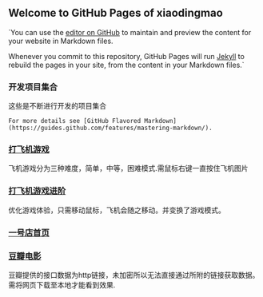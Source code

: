 ## Welcome to GitHub Pages of xiaodingmao

`You can use the [editor on GitHub](https://github.com/xiaodingmao/webProject/edit/master/README.md) to maintain and preview the content for your website in Markdown files.

Whenever you commit to this repository, GitHub Pages will run [Jekyll](https://jekyllrb.com/) to rebuild the pages in your site, from the content in your Markdown files.`

### 开发项目集合

这些是不断进行开发的项目集合

`For more details see [GitHub Flavored Markdown](https://guides.github.com/features/mastering-markdown/).`

### [打飞机游戏](https://xiaodingmao.github.io/webProject/打飞机小游戏实现/planeGame.html)

飞机游戏分为三种难度，简单，中等，困难模式.需鼠标右键一直按住飞机图片
### [打飞机游戏进阶](https://xiaodingmao.github.io/webProject/打飞机小游戏实现/index.html)
优化游戏体验，只需移动鼠标，飞机会随之移动。并变换了游戏模式。
### [一号店首页](https://xiaodingmao.github.io/webProject/一号店实战2.0/index.html)
### [豆瓣电影](https://xiaodingmao.github.io/webProject/AJAX的应用实例/豆瓣电影评分.html)
豆瓣提供的接口数据为http链接，未加密所以无法直接通过所附的链接获取数据。需将网页下载至本地才能看到效果.
